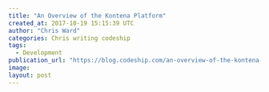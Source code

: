 ```yaml
---
title: "An Overview of the Kontena Platform"
created_at: 2017-10-19 15:15:39 UTC
author: "Chris Ward"
categories: Chris writing codeship
tags: 
  - Development
publication_url: "https://blog.codeship.com/an-overview-of-the-kontena-platform/"
image: 
layout: post
---
```

